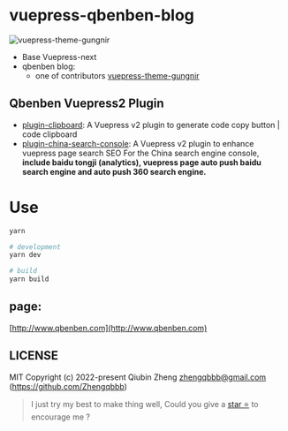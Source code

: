 # vuepress-qbenben-blog
![vuepress-theme-gungnir](https://img.shields.io/badge/Vuepress--theme-Gungnir--V2-lightgrey?logo=vuedotjs&color=blue)
- Base Vuepress-next
- qbenben blog: 
    - one of contributors [vuepress-theme-gungnir](https://github.com/Renovamen/vuepress-theme-gungnir)

## Qbenben Vuepress2 Plugin
- [plugin-clipboard](https://github.com/Zhengqbbb/zhengqbbb.github.io/tree/main/packages/clipboard): A Vuepress v2 plugin to generate code copy button | code clipboard
- [plugin-china-search-console](https://github.com/Zhengqbbb/zhengqbbb.github.io/tree/main/packages/china-search-console): A Vuepress v2 plugin to enhance vuepress page search SEO For the China search engine console, **include baidu tongji (analytics), vuepress page auto push baidu search engine and auto push 360 search engine.**
# Use
```sh
yarn

# development
yarn dev

# build
yarn build

```

## page:
[http://www.qbenben.com](http://www.qbenben.com)

## LICENSE

MIT
Copyright (c) 2022-present Qiubin Zheng <zhengqbbb@gmail.com> (https://github.com/Zhengqbbb)

> I just try my best to make thing well, Could you give a [star ⭐](https://github.com/Zhengqbbb/zhengqbbb.github.io) to encourage me ?
